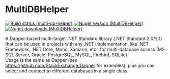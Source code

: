 # MultiDBHelper
[![Build status (multi-db-helper)](https://github.com/alecgn/multi-db-helper/workflows/build/badge.svg)](#)
[![Nuget version (MultiDBHelper)](https://img.shields.io/nuget/v/MultiDBHelper)](https://nuget.org/packages/MultiDBHelper) 
[![Nuget downloads (MultiDBHelper)](https://img.shields.io/nuget/dt/MultiDBHelper)](https://nuget.org/packages/MultiDBHelper)

A Dapper-based multi-target .NET Standard library (.NET Standard 2.0/2.1) that can be used in projects with any .NET implementation, like .NET Framework, .NET Core, Mono, Xamarin, etc., for multi-database access (MS SQL Server, Oracle, PostgreSQL, MySQL, Firebird, SQLite).  
Usage is the same as Dapper (see https://github.com/StackExchange/Dapper for examples), plus you can select and connect to different databases in a single class.
